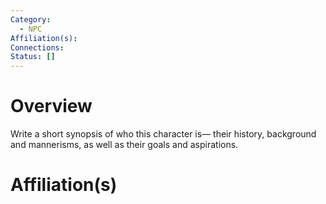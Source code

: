 ```yaml
---
Category:
  - NPC
Affiliation(s): 
Connections: 
Status: []
---
```


# Overview

Write a short synopsis of who this character is— their history, background and mannerisms, as well as their goals and aspirations.

# Affiliation(s)






